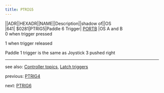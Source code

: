 ```yaml
---
title: PTRIG5
---
```

||ADR||HEXADR||NAME||Description||shadow of||OS  
|641| $0281|PTRIG5|Paddle 6 Trigger| [PORTB](../PORTB/index.md) |OS A and B  
0 when trigger pressed  
  
1 when trigger released  
  
Paddle 1 trigger is the same as Joystick 3 pushed right  
  
---
see also: [Controller topics](../Controller_topics/index.md), [Latch triggers](../GRACTL/index.md)  
  
  
previous: [PTRIG4](../PTRIG4/index.md)  
  
next: [PTRIG6](../PTRIG6/index.md)  
